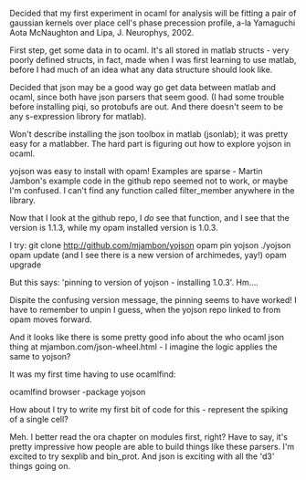 Decided that my first experiment in ocaml for analysis will be fitting a pair of gaussian kernels over place cell's phase precession profile, a-la Yamaguchi Aota McNaughton and Lipa, J. Neurophys, 2002.

First step, get some data in to ocaml.  It's all stored in matlab structs - very poorly defined structs, in fact, made when I was first learning to use matlab, before I had much of an idea what any data structure should look like.

Decided that json may be a good way go get data between matlab and ocaml, since both have json parsers that seem good.  (I had some trouble before installing piqi, so protobufs are out.  And there doesn't seem to be any s-expression librory for matlab).

Won't describe installing the json toolbox in matlab (jsonlab); it was pretty easy for a matlabber.  The hard part is figuring out how to explore yojson in ocaml.

yojson was easy to install with opam!  Examples are sparse - Martin Jambon's example code in the github repo seemed not to work, or maybe I'm confused.  I can't find any function called filter_member anywhere in the library.

Now that I look at the github repo, I <i>do</i> see that function, and I see that the version is 1.1.3, while my opam installed version is 1.0.3.

I try:
git clone http://github.com/mjambon/yojson
opam pin yojson ./yojson
opam update  (and I see there is a new version of archimedes, yay!)
opam upgrade 

But this says: 'pinning to version of yojson - installing 1.0.3'.
Hm....

Dispite the confusing version message, the pinning seems to have worked!  I have to remember to unpin I guess, when the yojson repo linked to from opam moves forward.

And it looks like there is some pretty good info about the who ocaml json thing at mjambon.com/json-wheel.html  - I imagine the logic applies the same to yojson?

It was my first time having to use ocamlfind:

ocamlfind browser -package yojson

How about I try to write my first bit of code for this - represent the spiking of a single cell?

Meh.  I better read the ora chapter on modules first, right?  Have to say, it's pretty impressive how people are able to build things like these parsers.  I'm excited to try sexplib and bin_prot.  And json is exciting with all the 'd3' things going on.